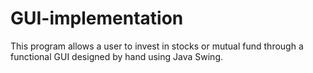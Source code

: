 # GUI-implementation

This program allows a user to invest in stocks or mutual fund through a functional GUI designed by hand using Java Swing.
